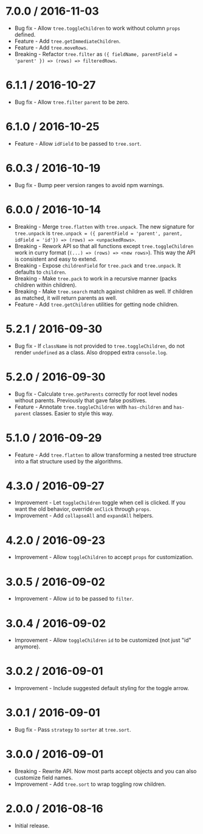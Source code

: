 7.0.0 / 2016-11-03
==================

  * Bug fix - Allow `tree.toggleChildren` to work without column `props` defined.
  * Feature - Add `tree.getImmediateChildren`.
  * Feature - Add `tree.moveRows`.
  * Breaking - Refactor `tree.filter` as `({ fieldName, parentField = 'parent' }) => (rows) => filteredRows`.

6.1.1 / 2016-10-27
==================

  * Bug fix - Allow `tree.filter` `parent` to be zero.

6.1.0 / 2016-10-25
==================

  * Feature - Allow `idField` to be passed to `tree.sort`.

6.0.3 / 2016-10-19
==================

  * Bug fix - Bump peer version ranges to avoid npm warnings.

6.0.0 / 2016-10-14
==================

  * Breaking - Merge `tree.flatten` with `tree.unpack`. The new signature for `tree.unpack` is `tree.unpack = ({ parentField = 'parent', parent, idField = 'id'}) => (rows) => <unpackedRows>`.
  * Breaking - Rework API so that all functions except `tree.toggleChildren` work in curry format (`(...) => (rows) => <new rows>`). This way the API is consistent and easy to extend.
  * Breaking - Expose `childrenField` for `tree.pack` and `tree.unpack`. It defaults to `children`.
  * Breaking - Make `tree.pack` to work in a recursive manner (packs children within children).
  * Breaking - Make `tree.search` match against children as well. If children as matched, it will return parents as well.
  * Feature - Add `tree.getChildren` utilities for getting node children.

5.2.1 / 2016-09-30
==================

  * Bug fix - If `className` is not provided to `tree.toggleChildren`, do not render `undefined` as a class. Also dropped extra `console.log`.

5.2.0 / 2016-09-30
==================

  * Bug fix - Calculate `tree.getParents` correctly for root level nodes without parents. Previously that gave false positives.
  * Feature - Annotate `tree.toggleChildren` with `has-children` and `has-parent` classes. Easier to style this way.

5.1.0 / 2016-09-29
==================

  * Feature - Add `tree.flatten` to allow transforming a nested tree structure into a flat structure used by the algorithms.

4.3.0 / 2016-09-27
==================

  * Improvement - Let `toggleChildren` toggle when cell is clicked. If you want the old behavior, override `onClick` through `props`.
  * Improvement - Add `collapseAll` and `expandAll` helpers.

4.2.0 / 2016-09-23
==================

  * Improvement - Allow `toggleChildren` to accept `props` for customization.

3.0.5 / 2016-09-02
==================

  * Improvement - Allow `id` to be passed to `filter`.

3.0.4 / 2016-09-02
==================

  * Improvement - Allow `toggleChildren` `id` to be customized (not just "id" anymore).

3.0.2 / 2016-09-01
==================

  * Improvement - Include suggested default styling for the toggle arrow.

3.0.1 / 2016-09-01
==================

  * Bug fix - Pass `strategy` to `sorter` at `tree.sort`.

3.0.0 / 2016-09-01
==================

  * Breaking - Rewrite API. Now most parts accept objects and you can also customize field names.
  * Improvement - Add `tree.sort` to wrap toggling row children.

2.0.0 / 2016-08-16
==================

  * Initial release.
